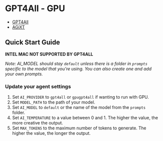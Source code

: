 # GPT4All - GPU
- [GPT4All](https://github.com/nomic-ai/gpt4all)
- [AGiXT](https://github.com/Josh-XT/AGiXT)

## Quick Start Guide
**INTEL MAC NOT SUPPORTED BY GPT4ALL**

_Note: AI_MODEL should stay `default` unless there is a folder in `prompts` specific to the model that you're using. You can also create one and add your own prompts._
### Update your agent settings
1. Set `AI_PROVIDER` to `gpt4all` or `gpugpt4all` if wanting to run with GPU.
2. Set `MODEL_PATH` to the path of your model.
3. Set `AI_MODEL` to `default` or the name of the model from the `prompts` folder.
4. Set `AI_TEMPERATURE` to a value between 0 and 1. The higher the value, the more creative the output.
5. Set `MAX_TOKENS` to the maximum number of tokens to generate. The higher the value, the longer the output.
